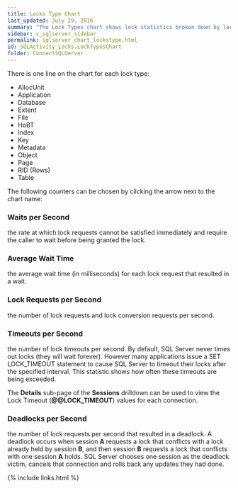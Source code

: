 ```yaml
---
title: Locks Type Chart
last_updated: July 29, 2016
summary: "The Lock Types chart shows lock statistics broken down by lock type."
sidebar: c_sqlserver_sidebar
permalink: sqlserver_chart_lockstype.html
id: SQLActivity_Locks.LockTypesChart
folder: ConnectSQLServer
---
```



There is one line on the chart for each lock type:

* AllocUnit
* Application
* Database
* Extent
* File
* HoBT
* Index
* Key
* Metadata
* Object
* Page
* RID (Rows)
* Table

The following counters can be chosen by clicking the arrow next to the chart name:

### Waits per Second

the rate at which lock requests cannot be satisfied immediately and require the caller to wait before being granted the lock.

### Average Wait Time

the average wait time (in milliseconds) for each lock request that resulted in a wait.

### Lock Requests per Second

the number of lock requests and lock conversion requests per second.

### Timeouts per Second

the number of lock timeouts per second. By default, SQL Server never times out locks (they will wait forever). However many applications issue a SET LOCK_TIMEOUT statement to cause SQL Server to timeout their locks after the specified interval. This statistic shows how often these timeouts are being exceeded.

The **Details** sub-page of the **Sessions** drilldown can be used to view the Lock Timeout (**@@LOCK_TIMEOUT**) values for each connection.

### Deadlocks per Second

the number of lock requests per second that resulted in a deadlock. A deadlock occurs when session **A** requests a lock that conflicts with a lock already held by session **B**, and then session **B** requests a lock that conflicts with one session **A** holds. SQL Server chooses one session as the deadlock victim, cancels that connection and rolls back any updates they had done.


{% include links.html %}
